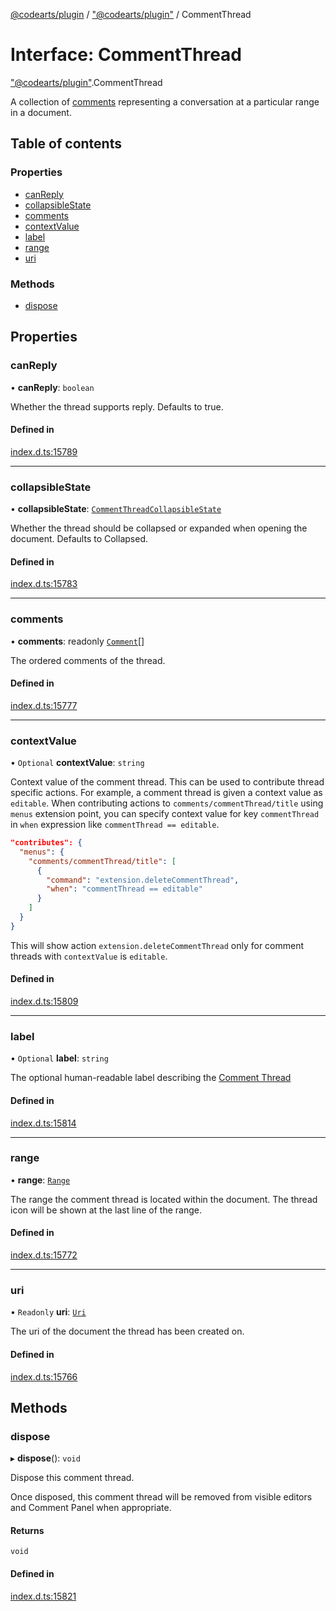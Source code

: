 [@codearts/plugin](../README.md) / ["@codearts/plugin"](../modules/_codearts_plugin_.md) / CommentThread

# Interface: CommentThread

["@codearts/plugin"](../modules/_codearts_plugin_.md).CommentThread

A collection of [comments](codearts_plugin_.Comment.md) representing a conversation at a particular range in a document.

## Table of contents

### Properties

- [canReply](codearts_plugin_.CommentThread.md#canreply)
- [collapsibleState](codearts_plugin_.CommentThread.md#collapsiblestate)
- [comments](codearts_plugin_.CommentThread.md#comments)
- [contextValue](codearts_plugin_.CommentThread.md#contextvalue)
- [label](codearts_plugin_.CommentThread.md#label)
- [range](codearts_plugin_.CommentThread.md#range)
- [uri](codearts_plugin_.CommentThread.md#uri)

### Methods

- [dispose](codearts_plugin_.CommentThread.md#dispose)

## Properties

### canReply

• **canReply**: `boolean`

Whether the thread supports reply.
Defaults to true.

#### Defined in

[index.d.ts:15789](https://github.com/shuyaqian/cloudide-plugin-api/blob/3fbdd11/index.d.ts#L15789)

___

### collapsibleState

• **collapsibleState**: [`CommentThreadCollapsibleState`](../enums/codearts_plugin_.CommentThreadCollapsibleState.md)

Whether the thread should be collapsed or expanded when opening the document.
Defaults to Collapsed.

#### Defined in

[index.d.ts:15783](https://github.com/shuyaqian/cloudide-plugin-api/blob/3fbdd11/index.d.ts#L15783)

___

### comments

• **comments**: readonly [`Comment`](codearts_plugin_.Comment.md)[]

The ordered comments of the thread.

#### Defined in

[index.d.ts:15777](https://github.com/shuyaqian/cloudide-plugin-api/blob/3fbdd11/index.d.ts#L15777)

___

### contextValue

• `Optional` **contextValue**: `string`

Context value of the comment thread. This can be used to contribute thread specific actions.
For example, a comment thread is given a context value as `editable`. When contributing actions to `comments/commentThread/title`
using `menus` extension point, you can specify context value for key `commentThread` in `when` expression like `commentThread == editable`.
```json
"contributes": {
  "menus": {
    "comments/commentThread/title": [
      {
        "command": "extension.deleteCommentThread",
        "when": "commentThread == editable"
      }
    ]
  }
}
```
This will show action `extension.deleteCommentThread` only for comment threads with `contextValue` is `editable`.

#### Defined in

[index.d.ts:15809](https://github.com/shuyaqian/cloudide-plugin-api/blob/3fbdd11/index.d.ts#L15809)

___

### label

• `Optional` **label**: `string`

The optional human-readable label describing the [Comment Thread](codearts_plugin_.CommentThread.md)

#### Defined in

[index.d.ts:15814](https://github.com/shuyaqian/cloudide-plugin-api/blob/3fbdd11/index.d.ts#L15814)

___

### range

• **range**: [`Range`](../classes/codearts_plugin_.Range.md)

The range the comment thread is located within the document. The thread icon will be shown
at the last line of the range.

#### Defined in

[index.d.ts:15772](https://github.com/shuyaqian/cloudide-plugin-api/blob/3fbdd11/index.d.ts#L15772)

___

### uri

• `Readonly` **uri**: [`Uri`](../classes/codearts_plugin_.Uri.md)

The uri of the document the thread has been created on.

#### Defined in

[index.d.ts:15766](https://github.com/shuyaqian/cloudide-plugin-api/blob/3fbdd11/index.d.ts#L15766)

## Methods

### dispose

▸ **dispose**(): `void`

Dispose this comment thread.

Once disposed, this comment thread will be removed from visible editors and Comment Panel when appropriate.

#### Returns

`void`

#### Defined in

[index.d.ts:15821](https://github.com/shuyaqian/cloudide-plugin-api/blob/3fbdd11/index.d.ts#L15821)
